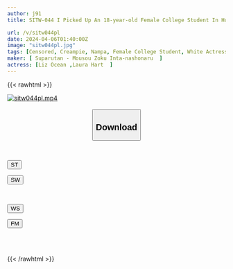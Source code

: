 ```yaml
---
author: j91
title: SITW-044 I Picked Up An 18-year-old Female College Student In Hungary, And I Creampied Her, And Then She Introduced Me To A Female Classmate, And I Creampied Her As Well.

url: /v/sitw044pl
date: 2024-04-06T01:40:00Z
image: "sitw044pl.jpg"
tags: [Censored, Creampie, Nampa, Female College Student, White Actress	]
maker: [ Suparutan - Mousou Zoku Inta-nashonaru  ]
actress: [Liz Ocean ,Laura Hart  ]
---
```



{{< rawhtml >}}

<div class="video" data-videoid="ZjROXyKRVGuq9A6">
    <a href="javascript:;">
        <img src="/v/sitw044pl/sitw044pl.jpg" width="WIDTH" height="HEIGHT" alt="sitw044pl.mp4" loading="lazy">
    </a>
</div>

<script type="text/javascript" src="https://j91.asia/asset/on-demand-st.js"></script>

<br>
  <link rel="stylesheet" href="https://j91.asia/asset/bs5.css">
  
  <center>
  <button class="btn btn-primary" type="button" data-bs-toggle="collapse" data-bs-target=".multi-collapse" aria-expanded="false" aria-controls="multiCollapseExample1 multiCollapseExample2"><h2>Download</h2></button></center>
</p>
<div class="row">
  <div class="col">
    <div class="collapse multi-collapse" id="multiCollapseExample1">
      <div class="card card-body">
	      	      <br>
<div class="buttons">  
<p><a href="https://streamtape.to/v/ZjROXyKRVGuq9A6" target="_blank"><button class="btn-hover color-3"><i class="fa fa-download"></i> ST</button></a></p>
<p><a href="https://asnwish.com/dxhn6f7t2ucr" target="_blank"><button class="btn-hover color-2"><i class="fa fa-download"></i> SW</button></a></p></div>
    </div>
  </div>
</div>
  <div class="col">
    <div class="collapse multi-collapse" id="multiCollapseExample2">
      <div class="card card-body">
	      <br>
<div class="buttons">
<p><a href="https://wolfstream.tv/9h2zlnx1hdj4"><button class="btn-hover color-9"><i class="fa fa-download"></i> WS</button></a></p>
<p><a href="https://filemoon.sx/d/z3stvqgie5bf"><button class="btn-hover color-8"><i class="fa fa-download"></i> FM</button></a></p></div>
<br><br>
      </div>
    </div>
  </div>
</div>

{{< /rawhtml >}}